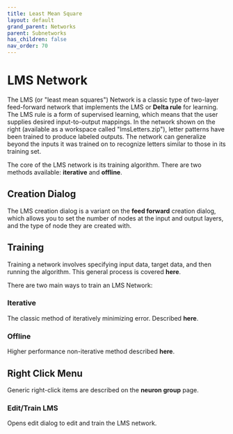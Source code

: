 ```yaml
---
title: Least Mean Square
layout: default
grand_parent: Networks
parent: Subnetworks
has_children: false
nav_order: 70
---
```


# LMS Network

The LMS (or "least mean squares") Network is a classic type of two-layer feed-forward network that implements the LMS or **Delta rule** for learning. The LMS rule is a form of supervised learning, which means that the user supplies desired input-to-output mappings. In the network shown on the right (available as a workspace called "lmsLetters.zip"), letter patterns have been trained to produce labeled outputs. The network can generalize beyond the inputs it was trained on to recognize letters similar to those in its training set.

The core of the LMS network is its training algorithm. There are two methods available: **iterative** and **offline**.

<!-- TODO: Add image -->

## Creation Dialog

The LMS creation dialog is a variant on the **feed forward** creation dialog, which allows you to set the number of nodes at the input and output layers, and the type of node they are created with.

## Training

Training a network involves specifying input data, target data, and then running the algorithm. This general process is covered **here**.

There are two main ways to train an LMS Network:

### Iterative

The classic method of iteratively minimizing error. Described **here**.

### Offline

Higher performance non-iterative method described **here**.

## Right Click Menu

Generic right-click items are described on the **neuron group** page.

### Edit/Train LMS

Opens edit dialog to edit and train the LMS network.
